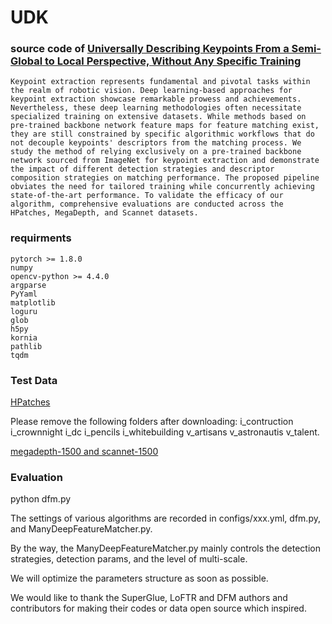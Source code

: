 # UDK
### source code of [Universally Describing Keypoints From a Semi-Global to Local Perspective, Without Any Specific Training](https://github.com/ShuaiAlger/UDK)
```
Keypoint extraction represents fundamental and pivotal tasks within the realm of robotic vision. Deep learning-based approaches for keypoint extraction showcase remarkable prowess and achievements. Nevertheless, these deep learning methodologies often necessitate specialized training on extensive datasets. While methods based on pre-trained backbone network feature maps for feature matching exist, they are still constrained by specific algorithmic workflows that do not decouple keypoints' descriptors from the matching process. We study the method of relying exclusively on a pre-trained backbone network sourced from ImageNet for keypoint extraction and demonstrate the impact of different detection strategies and descriptor composition strategies on matching performance. The proposed pipeline obviates the need for tailored training while concurrently achieving state-of-the-art performance. To validate the efficacy of our algorithm, comprehensive evaluations are conducted across the HPatches, MegaDepth, and Scannet datasets.
```

### requirments
```
pytorch >= 1.8.0
numpy
opencv-python >= 4.4.0
argparse
PyYaml
matplotlib
loguru
glob
h5py
kornia
pathlib
tqdm
```
### Test Data

[HPatches](http://icvl.ee.ic.ac.uk/vbalnt/hpatches/hpatches-sequences-release.tar.gz)

Please remove the following folders after downloading: i_contruction i_crownnight i_dc i_pencils i_whitebuilding v_artisans v_astronautis v_talent.

[megadepth-1500 and scannet-1500](https://drive.google.com/drive/folders/1DOcOPZb3-5cWxLqn256AhwUVjBPifhuf?usp=sharing) 

### Evaluation 

python dfm.py

The settings of various algorithms are recorded in configs/xxx.yml, dfm.py, and ManyDeepFeatureMatcher.py.

By the way, the ManyDeepFeatureMatcher.py mainly controls the detection strategies, detection params, and the level of multi-scale.

We will optimize the parameters structure as soon as possible.

We would like to thank the SuperGlue, LoFTR and DFM authors and contributors for making their codes or data open source which inspired.


